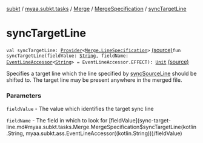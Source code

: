 [subkt](../../../index.md) / [myaa.subkt.tasks](../../index.md) / [Merge](../index.md) / [MergeSpecification](index.md) / [syncTargetLine](./sync-target-line.md)

# syncTargetLine

`val syncTargetLine: `[`Provider`](https://docs.gradle.org/current/javadoc/org/gradle/api/provider/Provider.html)`<`[`Merge.LineSpecification`](../-line-specification/index.md)`>` [(source)](https://github.com/Myaamori/SubKt/blob/0.1.9/src/main/kotlin/myaa/subkt/tasks/asstasks.kt#L125)`fun syncTargetLine(fieldValue: `[`String`](https://kotlinlang.org/api/latest/jvm/stdlib/kotlin/-string/index.html)`, fieldName: `[`EventLineAccessor`](../../../myaa.subkt.ass/-event-line-accessor/index.md)`<`[`String`](https://kotlinlang.org/api/latest/jvm/stdlib/kotlin/-string/index.html)`> = EventLineAccessor.EFFECT): `[`Unit`](https://kotlinlang.org/api/latest/jvm/stdlib/kotlin/-unit/index.html) [(source)](https://github.com/Myaamori/SubKt/blob/0.1.9/src/main/kotlin/myaa/subkt/tasks/asstasks.kt#L134)

Specifies a target line which the line specified by [syncSourceLine](sync-source-line.md)
should be shifted to. The target line may be present anywhere in the merged file.

### Parameters

`fieldValue` - The value which identifies the target sync line

`fieldName` - The field in which to look for [fieldValue](sync-target-line.md#myaa.subkt.tasks.Merge.MergeSpecification$syncTargetLine(kotlin.String, myaa.subkt.ass.EventLineAccessor((kotlin.String)))/fieldValue)